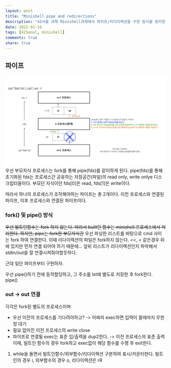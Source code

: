 ```yaml
---
layout: post
title: "Minishell pipe and redirections"
description: "42서울 과제 Minishell과제에서 파이프/리다이렉션을 구현 방식을 정리한 글 입니다."
date: 2022-01-16
tags: [42Seoul, minishell]
comments: true
share: true
---
```


## 파이프
![img](/images/pipe001.jpeg)
우선 부모자식 프로세스는 fork를 통해 pipe(fds)를 같이하게 된다. pipe(fds)를 통해 초기화된 fds는 프로세스간 공유하는 저장공간(파일)의 read only, write onlye 디스크립터들이다. 부모던 자식이던 fds[0]은 read, fds[1]은 write이다.


따라서 하나의 프로세스가 조작해야하는 파이프는 총 2개이다. 이전 프로세스와 연결된 파이프, 이후 프로세스와 연결된 파이프이다. 
### fork() 및 pipe() 방식
~~우선 빌트인함수는 fork 하지 않는다. 따라서 built인 함수는 minishell 프로세스에서 처리한다. 하지만, pipe는 fork한 부모자식간~~
우선 파싱한 리스트를 바탕으로 cmd 사이는 fork 하여 연결한다. 이때 리다이렉션의 파일은 fork하지 않는다. <<, < 같은경우 뒤에 있지만 먼저 연결 되어야 하기 때문에... 앞뒤 리스트가 리다이렉션인지 파악해서 stdin/out을 잘 연결시켜줘야할듯하다. 

근데 일단 파이프부터 구현하자.

우선 pipe()하기 전에 동적할당하고, 그 주소를 lst에 별도로 저장한 후 fork한다.
pipe()

### out -> out	연결
각각은 fork된 별도의 프로세스이며 
- 우선 이전의 프로세스를 기다려야하고? ->  어짜피 exec하면 입력이 올때까지 무한정 대기
- 필요 없어진 이전 프로세스의 write close
- 파이프로 연결될 exec는 표준 입/출력을 dup2한다. -> 이전 프로세스의 표준 출력
이때, 빌트인 함수의 경우 fork하고 exec없이 해당 함수를 수행 후 exit한다.


1. while을 돌면서 빌트인함수/외부함수/리다이렉션 구분하여 표시/카운터한다.
	빌트인의 경우 i, 외부함수의 경우 o, 리다이렉션은 rR